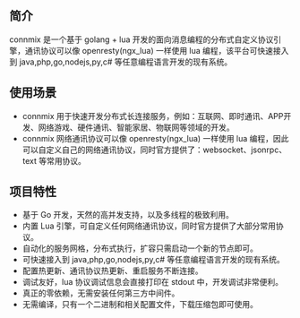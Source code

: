 ## 简介

connmix 是一个基于 golang + lua 开发的面向消息编程的分布式自定义协议引擎，通讯协议可以像 openresty(ngx_lua) 一样使用 lua 编程，该平台可快速接入到 java,php,go,nodejs,py,c# 等任意编程语言开发的现有系统。

## 使用场景

- connmix 用于快速开发分布式长连接服务，例如：互联网、即时通讯、APP开发、网络游戏、硬件通讯、智能家居、物联网等领域的开发。
- connmix 网络通讯协议可以像 openresty(ngx_lua) 一样使用 lua 编程，因此可以自定义自己的网络通讯协议，同时官方提供了：websocket、jsonrpc、text 等常用协议。

## 项目特性

- 基于 Go 开发，天然的高并发支持，以及多线程的极致利用。
- 内置 Lua 引擎，可自定义任何网络通讯协议，同时官方提供了大部分常用协议。
- 自动化的服务网格，分布式执行，扩容只需启动一个新的节点即可。
- 可快速接入到 java,php,go,nodejs,py,c# 等任意编程语言开发的现有系统。
- 配置热更新、通讯协议热更新、重启服务不断连接。
- 调试友好，lua 协议调试信息会直接打印在 stdout 中，开发调试非常便利。
- 真正的零依赖，无需安装任何第三方中间件。
- 无需编译，只有一个二进制和相关配置文件，下载压缩包即可使用。
